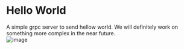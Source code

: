# Hello World

A simple grpc server to send hellow world. We will definitely work on something more complex in the near future.
\
![image](https://user-images.githubusercontent.com/83643646/211861829-863a09c9-bba3-42a9-9ecb-fd2a0427b886.png)
